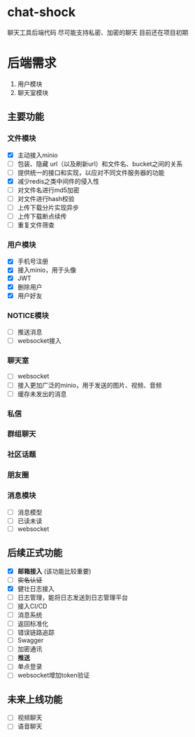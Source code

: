 <!--
 * @Author: xiaozuhui
 * @Date: 2022-12-02 12:22:19
 * @LastEditors: xiaozuhui
 * @LastEditTime: 2022-12-15 10:30:50
 * @Description: 
-->

# chat-shock

聊天工具后端代码
尽可能支持私密、加密的聊天
目前还在项目初期

# 后端需求

1. 用户模块
2. 聊天室模块

## 主要功能

### 文件模块

- [X]  主动接入minio
- [ ]  包装、隐藏 url（以及刷新url）和文件名、bucket之间的关系
- [ ]  提供统一的接口和实现，以应对不同文件服务器的功能
- [X]  减少redis之类中间件的侵入性
- [ ]  对文件名进行md5加密
- [ ]  对文件进行hash校验
- [ ]  上传下载分片实现异步
- [ ]  上传下载断点续传
- [ ]  重复文件筛查

### 用户模块

- [X]  手机号注册
- [X]  接入minio，用于头像
- [X]  JWT
- [X]  删除用户
- [X]  用户好友

### NOTICE模块

- [ ]  推送消息
- [ ]  websocket接入

### 聊天室

- [ ]  websocket
- [ ]  接入更加广泛的minio，用于发送的图片、视频、音频
- [ ]  缓存未发出的消息

### 私信

### 群组聊天

### 社区话题

### 朋友圈

### 消息模块

- [ ]  消息模型
- [ ]  已读未读
- [ ]  websocket

## 后续正式功能

- [X]  **邮箱接入** (该功能比较重要)
- [ ]  ~~实名认证~~
- [X]  健壮日志接入
- [ ]  日志管理，能将日志发送到日志管理平台
- [ ]  接入CI/CD
- [ ]  消息系统
- [ ]  返回标准化
- [ ]  错误链路追踪
- [ ]  Swagger
- [ ]  加密通讯
- [ ]  **推送**
- [ ]  单点登录
- [ ] websocket增加token验证

## 未来上线功能

- [ ]  视频聊天
- [ ]  语音聊天
